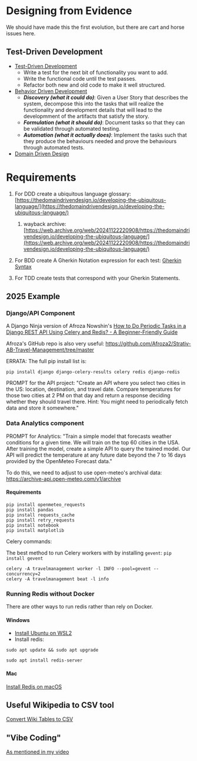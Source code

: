 # Designing from Evidence

We should have made this the first evolution, but there are cart and horse issues here.

## Test-Driven Development

- [Test-Driven Development](https://martinfowler.com/bliki/TestDrivenDevelopment.html) 
    - Write a test for the next bit of functionality you want to add.
    - Write the functional code until the test passes.
    - Refactor both new and old code to make it well structured.
- [Behavior Driven Development](https://cucumber.io/docs/bdd/)
    - ***Discovery (what it could do)***: Given a User Story that describes the system, decompose this into the tasks that will realize the functionality and development details that will lead to the developmment of the artifacts that satisfy the story.
    - ***Formulation (what it should do)***: Document tasks so that they can be validated through automated testing.
    - ***Automation (what it actually does)***: Implement the tasks such that they produce the behaviours needed and prove the behaviours through automated tests.
- [Domain Driven Design](https://martinfowler.com/bliki/DomainDrivenDesign.html)

# Requirements

1. For DDD create a ubiquitous language glossary: [https://thedomaindrivendesign.io/developing-the-ubiquitous-language/](https://thedomaindrivendesign.io/developing-the-ubiquitous-language/)
    1. wayback archive: [https://web.archive.org/web/20241122220908/https://thedomaindrivendesign.io/developing-the-ubiquitous-language/](https://web.archive.org/web/20241122220908/https://thedomaindrivendesign.io/developing-the-ubiquitous-language/)

2. For BDD create A Gherkin Notation expression for each test: [Gherkin Syntax](https://cucumber.io/docs/gherkin/)
3. For TDD create tests that correspond with your Gherkin Statements.

## 2025 Example

### Django/API Component

A Django Ninja version of Afroza Nowshin's [How to Do Periodic Tasks in a Django REST API Using Celery and Redis? - A Beginner-Friendly Guide](https://dev.to/afrozansenjuti/how-to-do-periodic-tasks-in-a-django-app-using-celery-and-redis-a-beginner-friendly-guide-3bp3)

Afroza's GitHub repo is also very useful: https://github.com/Afroza2/Strativ-AB-Travel-Management/tree/master

ERRATA:
The full pip install list is:
```shell
pip install django django-celery-results celery redis django-redis
```

PROMPT for the API project:
"Create an API where you select two cities in the US:  location, destination, and travel date. Compare temperatures for those two cities at 2 PM on that day and return a response deciding whether they should travel there. Hint: You might need to periodically fetch data and store it somewhere."

### Data Analytics component

PROMPT for Analytics:
"Train a simple model that forecasts weather conditions for a given time. We will train on the top 60 cities in the USA. After training the model, create a simple API to query the trained model. Our API will predict the temperature at any future date beyond the 7 to 16 days provided by the OpenMeteo Forecast data."

To do this, we need to adjust to use open-meteo's archival data: https://archive-api.open-meteo.com/v1/archive

#### Requirements
```shell
pip install openmeteo_requests
pip install pandas
pip install requests_cache
pip install retry_requests
pip install notebook
pip install matplotlib
```

Celery commands:

The best method to run Celery workers with by installing `gevent`: `pip install gevent`

```shell
celery -A travelmanagement worker -l INFO --pool=gevent --concurrency=2
celery -A travelmanagement beat -l info
```

### Running Redis without Docker
There are other ways to run redis rather than rely on Docker.

#### Windows
- [Install Ubuntu on WSL2](https://documentation.ubuntu.com/wsl/en/latest/howto/install-ubuntu-wsl2/)
- Install redis:

```shell
sudo apt update && sudo apt upgrade

sudo apt install redis-server
```

#### Mac
[Install Redis on macOS](https://redis.io/docs/latest/operate/oss_and_stack/install/install-redis/install-redis-on-mac-os/)


## Useful Wikipedia to CSV tool

[Convert Wiki Tables to CSV](https://wikitable2csv.ggor.de/)

## "Vibe Coding" 
[As mentioned in my video](https://en.wikipedia.org/wiki/Vibe_coding)
